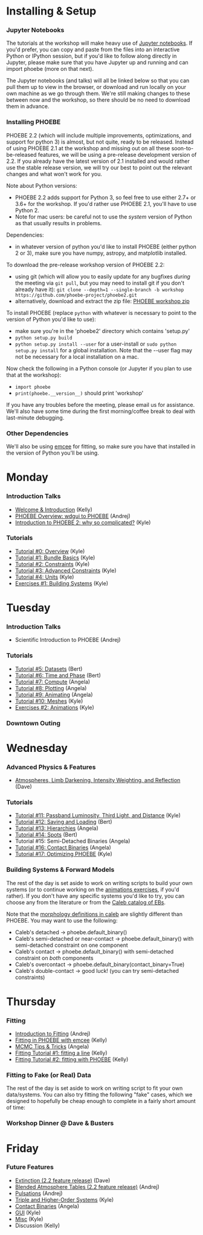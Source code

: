 # Installing & Setup

### Jupyter Notebooks

The tutorials at the workshop will make heavy use of [Jupyter notebooks](https://jupyter.org/install).  If you'd prefer, you can copy and paste from the files into an interactive Python or IPython session, but if you'd like to follow along directly in Jupyter, please make sure that you have Jupyter up and running and can import phoebe (more on that next).

The Jupyter notebooks (and talks) will all be linked below so that you can pull them up to view in the browser, or download and run locally on your own machine as we go through them.  We're still making changes to these between now and the workshop, so there should be no need to download them in advance.

### Installing PHOEBE

PHOEBE 2.2 (which will include multiple improvements, optimizations, and support for python 3) is almost, but not quite, ready to be released.  Instead of using PHOEBE 2.1 at the workshop and missing out on all these soon-to-be-released features, we will be using a pre-release development version of 2.2.  If you already have the latest version of 2.1 installed and would rather use the stable release version, we will try our best to point out the relevant changes and what won't work for you.

Note about Python versions:

* PHOEBE 2.2 adds support for Python 3, so feel free to use either 2.7+ or 3.6+ for the workshop.  If you'd rather use PHOEBE 2.1, you'll have to use Python 2.
* Note for mac users: be careful not to use the *system* version of Python as that usually results in problems.

Dependencies:

* in whatever version of python you'd like to install PHOEBE (either python 2 or 3), make sure you have numpy, astropy, and matplotlib installed.

To download the pre-release workshop version of PHOEBE 2.2:

* using git (which will allow you to easily update for any bugfixes *during* the meeting via `git pull`, but you may need to install git if you don't already have it): `git clone --depth=1 --single-branch -b workshop https://github.com/phoebe-project/phoebe2.git`
* alternatively, download and extract the zip file: [PHOEBE workshop zip](https://github.com/phoebe-project/phoebe2/archive/workshop.zip)


To install PHOEBE (replace `python` with whatever is necessary to point to the version of Python you'd like to use):

* make sure you're in the 'phoebe2' directory which contains 'setup.py'
* `python setup.py build`
* `python setup.py install --user` for a user-install or `sudo python setup.py install` for a global installation. Note that the --user flag may not be necessary for a local installation on a mac.

Now check the following in a Python console (or Jupyter if you plan to use that at the workshop):

* `import phoebe`
* `print(phoebe.__version__)` should print 'workshop'

If you have any troubles before the meeting, please email us for assistance.  We'll also have some time during the first morning/coffee break to deal with last-minute debugging.


### Other Dependencies

We'll also be using [emcee](https://emcee.readthedocs.io/en/stable/) for fitting, so make sure you have that installed in the version of Python you'll be using.


# Monday

### Introduction Talks
* [Welcome & Introduction](https://docs.google.com/presentation/d/e/2PACX-1vRjK8iEVZbdZkDBpW0d7XvfqUNq4_waFI9doIx_DAXQvgIYgendKSSeuWIZuUK59w2IN_hEoCm4lZtL/pub?start=false&loop=false&delayms=3000) (Kelly)
* [PHOEBE Overview: wdgui to PHOEBE](https://docs.google.com/presentation/d/e/2PACX-1vRemPIyKkMmWOe_YAQlH3oKfaSBNt5MhNc0MyTfygJrIEBGhlGrki138KljRymM6sobkCayD2LkYfGw/pub?start=false&loop=false&delayms=3000) (Andrej)
* [Introduction to PHOEBE 2: why so complicated?](https://docs.google.com/presentation/d/e/2PACX-1vT5d5bzuzABHvERmmMfe_aq7fN2w9Q3ctcFib0KM1e8bD_gUpyVCDBk7d28OWgKBNlNYSK6CI5xK2VD/pub?start=false&loop=false&delayms=3000) (Kyle)

### Tutorials
* [Tutorial #0: Overview](https://nbviewer.jupyter.org/github/phoebe-project/phoebe2-workshop/blob/2019july/Intro_Tutorial_00_overview.ipynb) (Kyle)
* [Tutorial #1: Bundle Basics](https://nbviewer.jupyter.org/github/phoebe-project/phoebe2-workshop/blob/2019july/Intro_Tutorial_01_bundle_basics.ipynb) (Kyle)
* [Tutorial #2: Constraints](https://nbviewer.jupyter.org/github/phoebe-project/phoebe2-workshop/blob/2019july/Intro_Tutorial_02_constraints.ipynb) (Kyle)
* [Tutorial #3: Advanced Constraints](https://nbviewer.jupyter.org/github/phoebe-project/phoebe2-workshop/blob/2019july/Intro_Tutorial_03_advanced_constraints.ipynb) (Kyle)
* [Tutorial #4: Units](https://nbviewer.jupyter.org/github/phoebe-project/phoebe2-workshop/blob/2019july/Intro_Tutorial_04_units.ipynb) (Kyle)
* [Exercises #1: Building Systems](https://nbviewer.jupyter.org/github/phoebe-project/phoebe2-workshop/blob/2019july/Exercises_01.ipynb) (Kyle)

# Tuesday

### Introduction Talks
* Scientific Introduction to PHOEBE (Andrej)

### Tutorials
* [Tutorial #5: Datasets](https://nbviewer.jupyter.org/github/phoebe-project/phoebe2-workshop/blob/2019july/Intro_Tutorial_05_datasets.ipynb) (Bert)
* [Tutorial #6: Time and Phase](https://nbviewer.jupyter.org/github/phoebe-project/phoebe2-workshop/blob/2019july/Intro_Tutorial_06_time_and_phase.ipynb) (Bert)
* [Tutorial #7: Compute](https://nbviewer.jupyter.org/github/phoebe-project/phoebe2-workshop/blob/2019july/Intro_Tutorial_07_compute.ipynb) (Angela)
* [Tutorial #8: Plotting](https://nbviewer.jupyter.org/github/phoebe-project/phoebe2-workshop/blob/2019july/Intro_Tutorial_08_plotting.ipynb) (Angela)
* [Tutorial #9: Animating](https://nbviewer.jupyter.org/github/phoebe-project/phoebe2-workshop/blob/2019july/Intro_Tutorial_09_animating.ipynb) (Angela)
* [Tutorial #10: Meshes](https://nbviewer.jupyter.org/github/phoebe-project/phoebe2-workshop/blob/2019july/Intro_Tutorial_10_meshes.ipynb) (Kyle)
* [Exercises #2: Animations](https://nbviewer.jupyter.org/github/phoebe-project/phoebe2-workshop/blob/2019july/Exercises_02.ipynb) (Kyle)

### Downtown Outing


# Wednesday


### Advanced Physics & Features
* [Atmospheres, Limb Darkening, Intensity Weighting, and Reflection](https://docs.google.com/presentation/d/e/2PACX-1vQ3LFDQrKAbEhieM3hUDyFgg-W9ozacQYAPmyBlmsb180qqjChf2kNsLonvDCE0iKAF5RdEFdxlC7Pr/pub?start=false&loop=false&delayms=3000) (Dave)


### Tutorials
* [Tutorial #11: Passband Luminosity, Third Light, and Distance](https://nbviewer.jupyter.org/github/phoebe-project/phoebe2-workshop/blob/2019july/Intro_Tutorial_11_pblum_l3_distance.ipynb) (Kyle)
* [Tutorial #12: Saving and Loading](https://nbviewer.jupyter.org/github/phoebe-project/phoebe2-workshop/blob/2019july/Intro_Tutorial_12_saving_loading.ipynb) (Bert) 
* [Tutorial #13: Hierarchies](https://nbviewer.jupyter.org/github/phoebe-project/phoebe2-workshop/blob/2019july/Intro_Tutorial_13_hierarchies.ipynb) (Angela)
* [Tutorial #14: Spots](https://nbviewer.jupyter.org/github/phoebe-project/phoebe2-workshop/blob/2019july/Intro_Tutorial_14_spots.ipynb) (Bert)
* Tutorial #15: Semi-Detached Binaries (Angela)
* [Tutorial #16: Contact Binaries](https://nbviewer.jupyter.org/github/phoebe-project/phoebe2-workshop/blob/2019july/Intro_Tutorial_16_contact_binaries.ipynb) (Angela)
* [Tutorial #17: Optimizing PHOEBE](https://nbviewer.jupyter.org/github/phoebe-project/phoebe2-workshop/blob/2019july/Intro_Tutorial_17_optimizing.ipynb) (Kyle)



### Building Systems & Forward Models

The rest of the day is set aside to work on writing scripts to build your own systems (or to continue working on the [animations exercises](https://nbviewer.jupyter.org/github/phoebe-project/phoebe2-workshop/blob/2019july/Exercises_02.ipynb), if you'd rather).  If you don't have any specific systems you'd like to try, you can choose any from the literature or from the [Caleb catalog of EBs](http://caleb.eastern.edu/query_stars_by_type.php).

Note that the [morphology definitions in caleb](http://caleb.eastern.edu/binary_type_definitions.php) are slightly different than PHOEBE.  You may want to use the following:

* Caleb's detached -> phoebe.default_binary()
* Caleb's semi-detached or near-contact -> phoebe.default_binary() with semi-detached constraint on one component
* Caleb's contact -> phoebe.default_binary() with semi-detached constraint on *both* components
* Caleb's overcontact -> phoebe.default_binary(contact_binary=True)
* Caleb's double-contact -> good luck! (you can try semi-detached constraints)




# Thursday

### Fitting
* [Introduction to Fitting](https://docs.google.com/presentation/d/e/2PACX-1vRPMs4qfUborTwJUcBMDy393d7sOVsTT2jsiUFGZAzcWGhEl53cuzSSEpxhE1HDsTnceS6EAek24zfe/pub?start=false&loop=false&delayms=3000) (Andrej)
* [Fitting in PHOEBE with emcee](https://docs.google.com/presentation/d/e/2PACX-1vQyUigkK0EwzbLmAOsdu8t1tgKMC-lyt5dGKUYACWqXFWNNa7N6DnJnauocY1cEBXvF2pdTo28psCvV/pub?start=false&loop=false&delayms=3000) (Kelly)
* [MCMC Tips & Tricks](https://docs.google.com/presentation/d/e/2PACX-1vRoGy9U53Lnko-v7OKBsD1fIxa3-RYyo3wMwRle1xFekZNpBtSWAOvl9wKZ3oLAsvgkEpd2B3TxNrS1/pub?start=false&loop=false&delayms=3000) (Angela)
* [Fitting Tutorial #1: fitting a line](https://nbviewer.jupyter.org/github/phoebe-project/phoebe2-workshop/blob/2019july/phoebe_fitting_1.ipynb) (Kelly)
* [Fitting Tutorial #2: fitting with PHOEBE](https://nbviewer.jupyter.org/github/phoebe-project/phoebe2-workshop/blob/2019july/phoebe_fitting_2.ipynb) (Kelly)

### Fitting to Fake (or Real) Data

The rest of the day is set aside to work on writing script to fit your own data/systems.  You can also try fitting the following "fake" cases, which we designed to hopefully be cheap enough to complete in a fairly short amount of time:


### Workshop Dinner @ Dave & Busters


# Friday

### Future Features
* [Extinction (2.2 feature release)](https://docs.google.com/presentation/d/e/2PACX-1vTjWPSGagcIpOb-_ZJDE7AicGKnZqm5c81U_sAOpB-5CWe6xbUPzkeNB7pk1AkxS_t7xDBEas_AhH7O/pub?start=false&loop=false&delayms=3000) (Dave)
* [Blended Atmosphere Tables (2.2 feature release)](https://docs.google.com/presentation/d/e/2PACX-1vRWc9Fdaeg6aSyV53D_--ebKS4aeHIMtAthozA6J-XVeYtQV8zA9DyBlf6j-Lp7rTDhkQiUiELFX654/pub?start=false&loop=false&delayms=3000) (Andrej)
* [Pulsations](https://docs.google.com/presentation/d/e/2PACX-1vRjBQKKqGBy7pojNo3I3y1JzqEmweKpAUBVNW27glySsiuMWnaHrAdDLXskscu4Wh3g0irqQ3X7PgfU/pub?start=false&loop=false&delayms=3000) (Andrej)
* [Triple and Higher-Order Systems](https://docs.google.com/presentation/d/e/2PACX-1vTfc9rEUzGDbvQ7E4GEa38m-JG6CgS67rPBHuCAABpTWJE9CQlAhXrUSqfApEHVwLR-it8Cs3SsYb8w/pub?start=false&loop=false&delayms=3000) (Kyle)
* [Contact Binaries](https://docs.google.com/presentation/d/e/2PACX-1vR3Qz7TC-77pMzrqc-U57WNS_ec83A0fgxtV2JZ_Em34CbLvbcaCw87VOzW5dNlV3KUnR-nu6u6nZy3/pub?start=false&loop=false&delayms=3000) (Angela)
* [GUI](https://docs.google.com/presentation/d/e/2PACX-1vTJITJ26XNAlyvU6K656k9D9MCIaR6b3HpQ4yLNQSJptpOpSlf8vtz9FNFK6fg-ZVihS34VTS4e4yqj/pub?start=false&loop=false&delayms=3000) (Kyle)
* [Misc](https://docs.google.com/presentation/d/e/2PACX-1vT8op_EoU1CZiemxhZ2XRixSc1SFZxVzKwUPrEAFGMCAoJJSUPeKxebukTC9bZk2JIFZNoJB0BPnCxf/pub?start=false&loop=false&delayms=3000) (Kyle)
* Discussion (Kelly)
